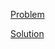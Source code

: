[Problem](https://leetcode.com/problems/permutations)

[Solution](https://leetcode.com/problems/permutations/solutions/3372198/46-permutations-simple-solution)
